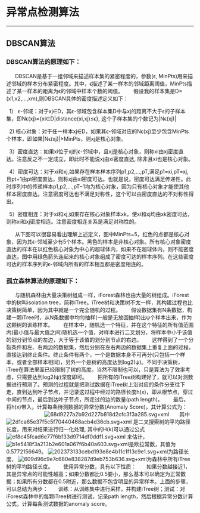 # 异常点检测算法
---
## DBSCAN算法
### DBSCAN算法的原理如下：
&nbsp;&nbsp;&nbsp;&nbsp;&nbsp;&nbsp;DBSCAN是基于一组邻域来描述样本集的紧密程度的，参数(ϵ, MinPts)用来描述邻域的样本分布紧密程度。其中，ϵ描述了某一样本的邻域距离阈值，MinPts描述了某一样本的距离为ϵ的邻域中样本个数的阈值。
&nbsp;&nbsp;&nbsp;&nbsp;&nbsp;&nbsp;假设我的样本集是D=(x1,x2,...,xm),则DBSCAN具体的密度描述定义如下：

&nbsp;&nbsp;1） ϵ-邻域：对于xj∈D，其ϵ-邻域包含样本集D中与xj的距离不大于ϵ的子样本集，即Nϵ(xj)={xi∈D|distance(xi,xj)≤ϵ}, 这个子样本集的个数记为|Nϵ(xj)|　

&nbsp;&nbsp;2) 核心对象：对于任一样本xj∈D，如果其ϵ-邻域对应的Nϵ(xj)至少包含MinPts个样本，即如果|Nϵ(xj)|≥MinPts，则xj是核心对象。　

&nbsp;&nbsp;3）密度直达：如果xi位于xj的ϵ-邻域中，且xj是核心对象，则称xi由xj密度直达。注意反之不一定成立，即此时不能说xj由xi密度直达, 除非且xi也是核心对象。

&nbsp;&nbsp;4）密度可达：对于xi和xj,如果存在样本样本序列p1,p2,...,pT,满足p1=xi,pT=xj, 且pt+1由pt密度直达，则称xj由xi密度可达。也就是说，密度可达满足传递性。此时序列中的传递样本p1,p2,...,pT−1均为核心对象，因为只有核心对象才能使其他样本密度直达。注意密度可达也不满足对称性，这个可以由密度直达的不对称性得出。

&nbsp;&nbsp;5）密度相连：对于xi和xj,如果存在核心对象样本xk，使xi和xj均由xk密度可达，则称xi和xj密度相连。注意密度相连关系是满足对称性的。

&nbsp;&nbsp;&nbsp;&nbsp;&nbsp;&nbsp;从下图可以很容易看出理解上述定义，图中MinPts=5，红色的点都是核心对象，因为其ϵ-邻域至少有5个样本。黑色的样本是非核心对象。所有核心对象密度直达的样本在以红色核心对象为中心的超球体内，如果不在超球体内，则不能密度直达。图中用绿色箭头连起来的核心对象组成了密度可达的样本序列。在这些密度可达的样本序列的ϵ-邻域内所有的样本相互都是密度相连的。
### 孤立森林算法的原理如下：
&nbsp;&nbsp;&nbsp;&nbsp;&nbsp;&nbsp;与随机森林由大量决策树组成一样，iForest森林也由大量的树组成。iForest中的树叫isolation tree，简称iTree。iTree树和决策树不太一样，其构建过程也比决策树简单，因为其中就是一个完全随机的过程。
&nbsp;&nbsp;&nbsp;&nbsp;&nbsp;&nbsp;假设数据集有N条数据，构建一颗iTree时，从N条数据中均匀抽样(一般是无放回抽样)出ψ个样本出来，作为这颗树的训练样本。
&nbsp;&nbsp;&nbsp;&nbsp;&nbsp;&nbsp;在样本中，随机选一个特征，并在这个特征的所有值范围内(最小值与最大值之间)随机选一个值，对样本进行二叉划分，将样本中小于该值的划分到节点的左边，大于等于该值的划分到节点的右边。
&nbsp;&nbsp;&nbsp;&nbsp;&nbsp;&nbsp;这样得到了一个分裂条件和左、右两边的数据集，然后分别在左右两边的数据集上重复上面的过程，直接达到终止条件。终止条件有两个，一个是数据本身不可再分(只包括一个样本，或者全部样本相同)，另外一个是树的高度达到log2(ψ)。不同于决策树，iTree在算法里面已经限制了树的高度。当然不限制也可以，只是算法为了效率考虑，只需要达到log2(ψ)深度即可。
&nbsp;&nbsp;&nbsp;&nbsp;&nbsp;&nbsp;把所有的iTree树构建好了，就可以对测数据进行预测了。预测的过程就是把测试数据在iTree树上沿对应的条件分支往下走，直到达到叶子节点，并记录这过程中经过的路径长度h(x)，即从根节点，穿过中间的节点，最后到达叶子节点，所走过的边的数量(path length)。
&nbsp;&nbsp;&nbsp;&nbsp;&nbsp;&nbsp;最后，将h(x)带入，计算每条待测数据的异常分数(Anomaly Score)，其计算公式为：
&nbsp;&nbsp;&nbsp;&nbsp;&nbsp;&nbsp;&nbsp;&nbsp;&nbsp;&nbsp;&nbsp;&nbsp;&nbsp;&nbsp;&nbsp;&nbsp;&nbsp;&nbsp;&nbsp;&nbsp;&nbsp;&nbsp;&nbsp;&nbsp;&nbsp;&nbsp;![68d9227a2b92d227b818d2cfc3f3a285.svg+xml](evernotecid://D62F3227-D48A-4372-A2CB-4828C93A7DD3/appyinxiangcom/23148295/ENResource/p6)
&nbsp;&nbsp;&nbsp;&nbsp;&nbsp;&nbsp;其中 ![2d1ca65e37f5c5f70440468acb4d36cb.svg+xml](evernotecid://D62F3227-D48A-4372-A2CB-4828C93A7DD3/appyinxiangcom/23148295/ENResource/p7)
 是二叉搜索树的平均路径长度，用来对结果进行归一化处理, 其中的H(k)可以通过公式
 &nbsp;&nbsp;&nbsp;&nbsp;&nbsp;&nbsp;&nbsp;&nbsp;&nbsp;&nbsp;&nbsp;&nbsp;&nbsp;&nbsp;&nbsp;&nbsp;&nbsp;&nbsp;&nbsp;&nbsp;&nbsp;&nbsp;&nbsp;&nbsp;&nbsp;&nbsp;![ef8c45fcad6e77f6bf33d9714df0ddf1.svg+xml](evernotecid://D62F3227-D48A-4372-A2CB-4828C93A7DD3/appyinxiangcom/23148295/ENResource/p8)
 来估计，![b1e5418f3a213b2e601a067f6b40a603.svg+xml](evernotecid://D62F3227-D48A-4372-A2CB-4828C93A7DD3/appyinxiangcom/23148295/ENResource/p9)是欧拉常数，其值为0.5772156649。
![202373133cebd193e8e4b11c1f13c9e1.svg+xml](evernotecid://D62F3227-D48A-4372-A2CB-4828C93A7DD3/appyinxiangcom/23148295/ENResource/p10)为路径长度，
![609d96c9e7c680e838287d9eb753b636.svg+xml](evernotecid://D62F3227-D48A-4372-A2CB-4828C93A7DD3/appyinxiangcom/23148295/ENResource/p11)为森林中所有iTree树的平均路径长度。
&nbsp;&nbsp;&nbsp;&nbsp;&nbsp;&nbsp;使用异常分数，具有以下性质：
&nbsp;&nbsp;&nbsp;&nbsp;&nbsp;&nbsp;如果分数越接近1，其是异常点的可能性越高；如果分数都比0.5要小，那么基本可以确定为正常数据；如果所有分数都在0.5附近，那么数据不包含明显的异常样本。上面的步骤，可以总结为两步：
&nbsp;&nbsp;&nbsp;&nbsp;&nbsp;&nbsp;训练：从训练集中进行采样，并构建iTree树；测试：对iForest森林中的每颗iTree树进行测试，记录path length，然后根据异常分数计算公式，计算每条测试数据的anomaly score。
